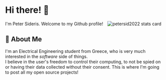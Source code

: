 # Hi there! 👋
I'm Peter Sideris. Welcome to my Github profile!
<img align="right" src="https://github-readme-stats.vercel.app/api/top-langs?username=petersid2022&theme=default&title_color=000000&text_color=000000&bg_color=ffffff&hide_border=true&layout=compact" alt="petersid2022 stats card" /></p>
## 🚀 About Me
I'm an Electrical Engineering student from Greece, who is very much interested in the *software* side of things.\
I believe in the user's freedom to control their computing, to not be spied on or having their data collected without their consent.
This is where I'm going to post all my open source projects!
